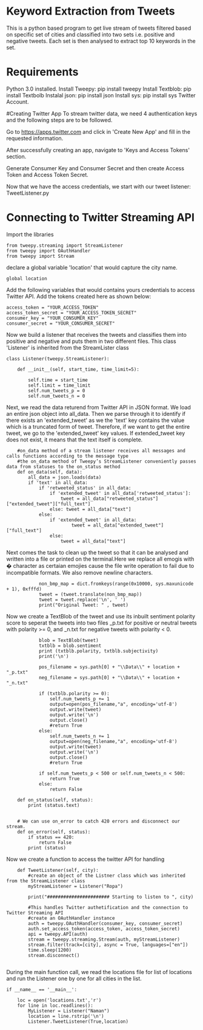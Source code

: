 # Keyword Extraction from Tweets
This is a python based program to get live stream of tweets filtered based on specific set of cities and classified into two sets i.e. positive and negative tweets. Each set is then analysed to extract top 10 keywords in the set.

# Requirements

Python 3.0 installed.
Install Tweepy: pip install tweepy
Install Textblob: pip install Textbolb
Instalal json: pip install json
Install sys: pip install sys
Twitter Account.

#Creating Twitter App
To stream twitter data, we need 4 authentication keys and the following steps are to be followed.

Go to https://apps.twitter.com and click in 'Create New App' and fill in the requested information.

After successfully creating an app, navigate to 'Keys and Access Tokens' section.

Generate Consumer Key and Consumer Secret and then create Access Token and Access Token Secret.

Now that we have the access credentials, we start with our tweet listener: TweetListener.py

# Connecting to Twitter Streaming API

Import the libraries
```
from tweepy.streaming import StreamListener
from tweepy import OAuthHandler
from tweepy import Stream
```

declare a global variable 'location' that would capture the city name.
```
global location
```

Add the following variables that would contains yours credentials to access Twitter API. Add the tokens created here as shown below: 
```
access_token = "YOUR_ACCESS_TOKEN"
access_token_secret = "YOUR_ACCESS_TOKEN_SECRET"
consumer_key = "YOUR_CONSUMER_KEY"
consumer_secret = "YOUR_CONSUMER_SECRET"
```

Now we build a listener that receives the tweets and classifies them into positive and negative and puts them in two different files. This class 'Listener' is inherited from the StreamLister class
```
class Listener(tweepy.StreamListener):

    def __init__(self, start_time, time_limit=5):

        self.time = start_time
        self.limit = time_limit
        self.num_tweets_p = 0
        self.num_tweets_n = 0
```
Next, we read the data returend from Twitter API in JSON format. We load an entire json object into all_data.
Then we parse through it to identify if there exists an 'extended_tweet' as we the 'text' key contains the value which is a truncated form of tweet. Therefore, if we want to get the entire tweet, we go to the 'extended_tweet' key values. If extended_tweet key does not exist, it means that the text itself is complete.
```
    #on_data method of a stream listener receives all messages and calls functions according to the message type
    #the on_data method of Tweepy’s StreamListener conveniently passes data from statuses to the on_status method
    def on_data(self, data):
        all_data = json.loads(data)       
        if 'text' in all_data:
            if 'retweeted_status' in all_data:
                if 'extended_tweet' in all_data['retweeted_status']:
                    tweet = all_data["retweeted_status"]["extended_tweet"]["full_text"]
                else: tweet = all_data["text"]
            else:
                if 'extended_tweet' in all_data:
                        tweet = all_data["extended_tweet"]["full_text"]
                else:
                    tweet = all_data["text"]
```

Next comes the task to clean up the tweet so that it can be analysed and written into a file or printed on the terminal.Here we replace all emogis with � character as certaian emojies cause the file write operation to fail due to incompatible formats. We also remove newline characters.
```
            non_bmp_map = dict.fromkeys(range(0x10000, sys.maxunicode + 1), 0xfffd)
            tweet = (tweet.translate(non_bmp_map))
            tweet = tweet.replace('\n', ' ')
            print("Original Tweet: " , tweet)
```

Now we create a TextBlob of the tweet and use its inbuilt sentiment polarity score to seperat the tweets into two files <location>_p.txt for positive or neutral tweets with polarity >= 0, and <location>_n.txt for negative tweets with polarity < 0.  
```
            blob = TextBlob(tweet)
            txtblb = blob.sentiment
            print (txtblb.polarity, txtblb.subjectivity)
            print('\n')

            pos_filename = sys.path[0] + "\\Data\\" + location + "_p.txt"
            neg_filename = sys.path[0] + "\\Data\\" + location + "_n.txt"
            
            if (txtblb.polarity >= 0):
                self.num_tweets_p += 1
                output=open(pos_filename,"a", encoding='utf-8')
                output.write(tweet)
                output.write('\n') 
                output.close()
                #return True
            else:
                self.num_tweets_n += 1
                output=open(neg_filename,"a", encoding='utf-8')
                output.write(tweet)
                output.write('\n')
                output.close()
                #return True
            
            if self.num_tweets_p < 500 or self.num_tweets_n < 500:
                return True
            else:
                return False
```

```
    def on_status(self, status):
        print (status.text)

        
    # We can use on_error to catch 420 errors and disconnect our stream.
    def on_error(self, status):
        if status == 420:
            return False
        print (status)
```

Now we create a function to access the twitter API for handling
```
    def TweetListener(self, city):
        #create an object of the Listner class which was inherited from the StreamListener class
        myStreamListener = Listener("Ropa")

        print("####################### Starting to listen to ", city)

        #This handles Twitter authetification and the connection to Twitter Streaming API
        #create an OAuthHandler instance
        auth = tweepy.OAuthHandler(consumer_key, consumer_secret)
        auth.set_access_token(access_token, access_token_secret)
        api = tweepy.API(auth)
        stream = tweepy.streaming.Stream(auth, myStreamListener)
        stream.filter(track=[city], async = True, languages=["en"])
        time.sleep(1200)
        stream.disconnect()


```

During the main function call, we read the locations file for list of locations and run the Listener one by one for all cities in the list.
```
if __name__ == '__main__':

    loc = open('locations.txt','r')
    for line in loc.readlines():
        MyListener = Listener("Naman")
        location = line.rstrip('\n')
        Listener.TweetListener(True,location)
```

